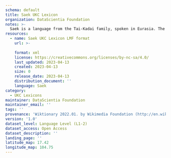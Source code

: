```yaml
---
schema: default
title: Saek UKC Lexicon
organization: DataScientia Foundation
notes: >-
  Saek is a language from the Tai-Kadai family, spoken in Eurasia. The UKC Lexicon of Saek is represented as a lexico-semantic network. It consists of words, word senses, synsets, as well as sense-level and synset-level relationships.
resources:
  - name: Saek UKC Lexicon LMF format
    url: >-
      
    format: xml
    license: https://creativecommons.org/licenses/by-nc-sa/4.0/
    last_updated: 2023-04-13
    created: 2023-04-13
    size: 0
    release_date: 2023-04-13
    distribution_document: ''
    language: Saek
category:
  - UKC Lexicons
maintainer: DataScientia Foundation
maintainer_email: ''
tags: ''
provenance: 'Wiktionary 2022.01. by Wikimedia Foundation (http://en.wiktionary.org); Princeton WordNet 2.1 by Princeton University (https://wordnet.princeton.edu)'
version: '1.0'
dataset_level: Language Level (L1-2)
dataset_access: Open Access
dataset_description: ''
landing_page: ''
latitude_map: 17.42
longitude_map: 104.75
---
```

